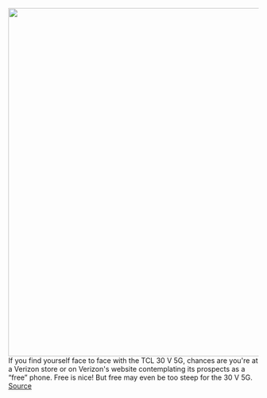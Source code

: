<img src='https://cdn.vox-cdn.com/thumbor/_GrDZXf3Bkbucm4lTddMyEU6inM=/0x0:2040x1360/1200x675/filters:focal(831x486:1157x812)/cdn.vox-cdn.com/uploads/chorus_image/image/70784211/ajohnson_220419_5153_0001.0.jpg' width='700px' /><br/>
If you find yourself face to face with the TCL 30 V 5G, chances are you're at a Verizon store or on Verizon's website contemplating its prospects as a “free” phone. Free is nice! But free may even be too steep for the 30 V 5G.
<a href='https://www.theverge.com/23037446/tcl-30-v-5g-review-specs-screen-battery-camera-price'> Source <a/>